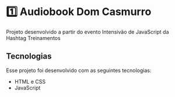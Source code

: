  # 1️⃣ Audiobook Dom Casmurro

Projeto desenvolvido a partir do evento Intensivão de JavaScript da Hashtag Treinamentos

## Tecnologias

Esse projeto foi desenvolvido com as seguintes tecnologias:

- HTML e CSS
- JavaScript
 
